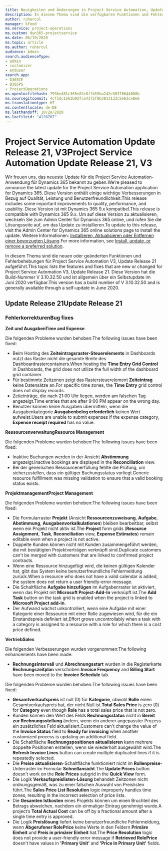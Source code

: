 ```yaml
---
title: Neuigkeiten und Änderungen in Project Service Automation, Update Release 21, V3
description: In diesem Thema sind die verfügbaren Funktionen und Fehlerbehebungen für Project Service Automation Update Release 21, V3 aufgeführt.
author: ruhercul
manager: kfend
ms.service: project-operations
ms.custom: dyn365-projectservice
ms.date: 06/19/2020
ms.topic: article
ms.author: ruhercul
audience: Admin
search.audienceType:
- admin
- customizer
- enduser
search.app:
- D365CE
- D365PS
- ProjectOperations
ms.openlocfilehash: 799be481c365e82e8ffb59ba242e30378644008b
ms.sourcegitcommit: 4cf1dc1561b92fca4175f0b3813133c5e63ce8e6
ms.translationtype: HT
ms.contentlocale: de-DE
ms.lasthandoff: 10/28/2020
ms.locfileid: "4126707"
---
```

# <a name="project-service-automation-update-release-21-v3"></a><span data-ttu-id="4f2dd-103">Project Service Automation Update Release 21, V3</span><span class="sxs-lookup"><span data-stu-id="4f2dd-103">Project Service Automation Update Release 21, V3</span></span>

<span data-ttu-id="4f2dd-104">Wir freuen uns, das neueste Update für die Project Service Automation-Anwendung für Dynamics 365 bekannt zu geben.</span><span class="sxs-lookup"><span data-stu-id="4f2dd-104">We’re pleased to announce the latest update for the Project Service Automation application for Dynamics 365.</span></span> <span data-ttu-id="4f2dd-105">Diese Version enthält einige wichtige Verbesserungen in Bezug auf Qualität, Leistung und Benutzerfreundlichkeit.</span><span class="sxs-lookup"><span data-stu-id="4f2dd-105">This release includes some important improvements to quality, performance, and usability.</span></span> <span data-ttu-id="4f2dd-106">Diese Version ist mit Dynamics 365 9.x kompatibel.</span><span class="sxs-lookup"><span data-stu-id="4f2dd-106">This release is compatible with Dynamics 365 9.x.</span></span> <span data-ttu-id="4f2dd-107">Um auf diese Version zu aktualisieren, wechseln Sie zum Admin Center für Dynamics 365 online, und rufen Sie die Lösungsseite auf, um das Update zu installieren.</span><span class="sxs-lookup"><span data-stu-id="4f2dd-107">To update to this release, visit the Admin Center for Dynamics 365 online solutions page to install the update.</span></span> <span data-ttu-id="4f2dd-108">Weitere Informationen: [Installieren, Aktualisieren oder Entfernen einer bevorzugten Lösung](https://docs.microsoft.com/power-platform/admin/install-remove-preferred-solution).</span><span class="sxs-lookup"><span data-stu-id="4f2dd-108">For more information, see [Install, update, or remove a preferred solution](https://docs.microsoft.com/power-platform/admin/install-remove-preferred-solution).</span></span>

<span data-ttu-id="4f2dd-109">In diesem Thema sind die neuen oder geänderten Funktionen und Fehlerbehebungen für Project Service Automation V3, Update Release 21 aufgeführt.</span><span class="sxs-lookup"><span data-stu-id="4f2dd-109">This topic lists the features and fixes that are new or changed for Project Service Automation V3, Update Release 21.</span></span> <span data-ttu-id="4f2dd-110">Diese Version hat die Build-Nummer V 3.10.32.50 und ist allgemein über ein Selbstupdate im Juni 2020 verfügbar.</span><span class="sxs-lookup"><span data-stu-id="4f2dd-110">This version has a build number of V 3.10.32.50 and is generally available through a self-update in June 2020.</span></span>

## <a name="update-release-21"></a><span data-ttu-id="4f2dd-111">Update Release 21</span><span class="sxs-lookup"><span data-stu-id="4f2dd-111">Update Release 21</span></span>

### <a name="bug-fixes"></a><span data-ttu-id="4f2dd-112">Fehlerkorrekturen</span><span class="sxs-lookup"><span data-stu-id="4f2dd-112">Bug fixes</span></span>

<span data-ttu-id="4f2dd-113">**Zeit und Ausgaben**</span><span class="sxs-lookup"><span data-stu-id="4f2dd-113">**Time and Expense**</span></span>

<span data-ttu-id="4f2dd-114">Die folgenden Probleme wurden behoben:</span><span class="sxs-lookup"><span data-stu-id="4f2dd-114">The following issues have been fixed:</span></span>

- <span data-ttu-id="4f2dd-115">Beim Hosting des **Zeiteintragsraster-Steuerelements** in Dashboards nutzt das Raster nicht die gesamte Breite des Dashboardrastercontainers.</span><span class="sxs-lookup"><span data-stu-id="4f2dd-115">When hosting the **Time Entry Grid Control** in Dashboards, the grid does not utilize the full width of the dashboard grid container.</span></span>
- <span data-ttu-id="4f2dd-116">Für bestimmte Zeitzonen zeigt das Rastersteuerelement **Zeiteintrag** keine Datensätze an.</span><span class="sxs-lookup"><span data-stu-id="4f2dd-116">For specific time zones, the **Time Entry** grid control does not display records.</span></span>
- <span data-ttu-id="4f2dd-117">Zeiteinträge, die nach 21:00 Uhr liegen, werden am falschen Tag angezeigt.</span><span class="sxs-lookup"><span data-stu-id="4f2dd-117">Time entries that are after 9:00 PM appear on the wrong day.</span></span>
- <span data-ttu-id="4f2dd-118">Benutzer können keine Ausgaben übermitteln, wenn die Ausgabenkategorie **Ausgabenbeleg erforderlich** keinen Wert aufweist.</span><span class="sxs-lookup"><span data-stu-id="4f2dd-118">Users are unable to submit expenses if the expense category, **Expense receipt required** has no value.</span></span>

<span data-ttu-id="4f2dd-119">**Ressourcenverwaltung**</span><span class="sxs-lookup"><span data-stu-id="4f2dd-119">**Resource Management**</span></span>

<span data-ttu-id="4f2dd-120">Die folgenden Probleme wurden behoben:</span><span class="sxs-lookup"><span data-stu-id="4f2dd-120">The following issues have been fixed:</span></span>

- <span data-ttu-id="4f2dd-121">Inaktive Buchungen werden in der Ansicht **Abstimmung** angezeigt.</span><span class="sxs-lookup"><span data-stu-id="4f2dd-121">Inactive bookings are displayed in the **Reconciliation** view.</span></span>
- <span data-ttu-id="4f2dd-122">Bei der generischen Ressourcenerfüllung fehlte die Prüfung, um sicherzustellen, dass ein gültiger Buchungsstatus vorliegt.</span><span class="sxs-lookup"><span data-stu-id="4f2dd-122">Generic resource fulfillment was missing validation to ensure that a valid booking status exists.</span></span>

<span data-ttu-id="4f2dd-123">**Projektmanagement**</span><span class="sxs-lookup"><span data-stu-id="4f2dd-123">**Project Management**</span></span>

<span data-ttu-id="4f2dd-124">Die folgenden Probleme wurden behoben:</span><span class="sxs-lookup"><span data-stu-id="4f2dd-124">The following issues have been fixed:</span></span>

- <span data-ttu-id="4f2dd-125">Die Formularraster **Projekt** (Ansicht **Ressourcenzuweisung**, **Aufgabe**, **Abstimmung**, **Ausgabenvorkalkulationen**) bleiben bearbeitbar, selbst wenn ein Projekt nicht aktiv ist.</span><span class="sxs-lookup"><span data-stu-id="4f2dd-125">The **Project** form grids (**Resource Assignment**, **Task**, **Reconciliation** view, **Expense Estimates**) remain editable even when a project is not active.</span></span>
- <span data-ttu-id="4f2dd-126">Doppelte Kunden können nicht mit Kunden zusammengeführt werden, die mit bestätigten Projektverträgen verknüpft sind.</span><span class="sxs-lookup"><span data-stu-id="4f2dd-126">Duplicate customers can't be merged with customers that are linked to confirmed project contracts.</span></span>
- <span data-ttu-id="4f2dd-127">Wenn eine Ressource hinzugefügt wird, die keinen gültigen Kalender hat, gibt das System keine benutzerfreundliche Fehlermeldung zurück.</span><span class="sxs-lookup"><span data-stu-id="4f2dd-127">When a resource who does not have a valid calendar is added, the system does not return a user friendly-error message.</span></span>
- <span data-ttu-id="4f2dd-128">Die Schaltfläche **Aufgabe hinzufügen** im Aufgabenraster ist aktiviert, wenn das Projekt mit **Microsoft Project-Add-In** verknüpft ist.</span><span class="sxs-lookup"><span data-stu-id="4f2dd-128">The **Add Task** button on the task grid is enabled when the project is linked to **Microsoft Project add-in**.</span></span>
- <span data-ttu-id="4f2dd-129">Der Aufwand wächst unkontrolliert, wenn eine Aufgabe mit einer Kategorie einer Ressource mit einer Rolle zugewiesen wird, für die ein Einstandspreis definiert ist.</span><span class="sxs-lookup"><span data-stu-id="4f2dd-129">Effort grows uncontrollably when a task with a category is assigned to a resource with a role for which there is a cost price defined.</span></span>

<span data-ttu-id="4f2dd-130">**Vertrieb**</span><span class="sxs-lookup"><span data-stu-id="4f2dd-130">**Sales**</span></span>

<span data-ttu-id="4f2dd-131">Die folgenden Verbesserungen wurden vorgenommen:</span><span class="sxs-lookup"><span data-stu-id="4f2dd-131">The following enhancements have been made:</span></span>

- <span data-ttu-id="4f2dd-132">**Rechnungsintervall** und **Abrechnungsstart** wurden in die Registerkarte **Rechnungszeitplan** verschoben.</span><span class="sxs-lookup"><span data-stu-id="4f2dd-132">**Invoice Frequency** and **Billing Start** have been moved to the **Invoice Schedule** tab.</span></span>

<span data-ttu-id="4f2dd-133">Die folgenden Probleme wurden behoben:</span><span class="sxs-lookup"><span data-stu-id="4f2dd-133">The following issues have been fixed:</span></span>

- <span data-ttu-id="4f2dd-134">**Gesamtverkaufspreis** ist null (0) für **Kategorie**, obwohl **Rolle** einen Gesamtverkaufspreis hat, der nicht Null ist.</span><span class="sxs-lookup"><span data-stu-id="4f2dd-134">**Total Sales Price** is zero (0) for **Category** even though **Role** has a total sales price that is not zero.</span></span>
- <span data-ttu-id="4f2dd-135">Kunden können den Wert des Felds **Rechnungsstatus** nicht in **Bereit zur Rechnungsstellung** ändern, wenn ein anderer angepasster Prozess ein zusätzliches Feld aktualisiert.</span><span class="sxs-lookup"><span data-stu-id="4f2dd-135">Customers can't change the value of the **Invoice Status** field to **Ready for invoicing** when another customized process is updating an additional field.</span></span>
- <span data-ttu-id="4f2dd-136">Die Schaltfläche **Rechnungspositionen aktualisieren** kann mehrere doppelte Positionen erstellen, wenn sie wiederholt ausgewählt wird.</span><span class="sxs-lookup"><span data-stu-id="4f2dd-136">The **Refresh Invoice Lines** button can create multiple duplicated lines if it is repeatedly selected.</span></span>
- <span data-ttu-id="4f2dd-137">Die **Preise aktualisieren**-Schaltfläche funktioniert nicht im **Rollenpreise**-Unterraster im Formular **Schnellansicht**.</span><span class="sxs-lookup"><span data-stu-id="4f2dd-137">The **Update Prices** button doesn't work on the **Role Prices** subgrid in the **Quick View** form.</span></span>
- <span data-ttu-id="4f2dd-138">Die Logik **Verkaufspreislisten-Lösung** behandelt Zeitzonen nicht ordnungsgemäß, was zu einer falschen Auswahl von Preislisten führt.</span><span class="sxs-lookup"><span data-stu-id="4f2dd-138">The **Sales Price List Resolution** logic improperly handles time zones, resulting in the incorrect selection of price lists.</span></span>
- <span data-ttu-id="4f2dd-139">Die **Gesamten Istkosten** eines Projekts können um einen Bruchteil des Betrags abweichen, nachdem ein einmaliger Eintrag genehmigt wurde.</span><span class="sxs-lookup"><span data-stu-id="4f2dd-139">A project’s **Total Actual Cost** can be off by a fractional amount after a single time entry is approved.</span></span>
- <span data-ttu-id="4f2dd-140">Die Logik **Preislösung** liefert keine benutzerfreundliche Fehlermeldung, wenn **Abgerufener RolePrice** keine Werte in den Feldern **Primäre Einheit** und **Preis in primärer Einheit** hat.</span><span class="sxs-lookup"><span data-stu-id="4f2dd-140">The **Price Resolution** logic does not provide a user-friendly error message if **Retrieved RolePrice** doesn't have values in **'Primary Unit'** and **'Price In Primary Unit'** fields.</span></span>
